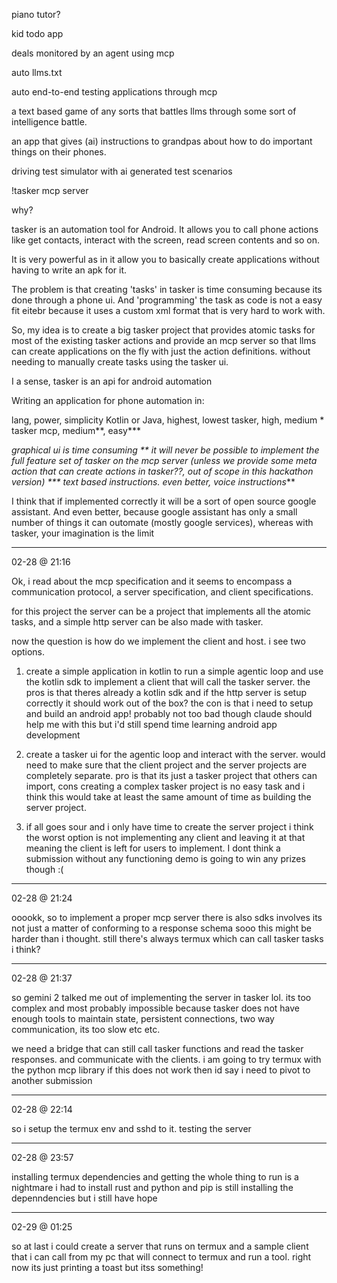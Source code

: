 piano tutor?

kid todo app

deals monitored by an agent using mcp

auto llms.txt

auto end-to-end testing applications through mcp

a text based game of any sorts that battles llms through some sort of
intelligence battle.

an app that gives (ai) instructions to grandpas about how to do important things on
their phones.

driving test simulator with ai generated test scenarios

!tasker mcp server

why?

tasker is an automation tool for Android. It allows you to call phone actions
like get contacts, interact with the screen, read screen contents and so on.

It is very powerful as in it allow you to basically create applications without
having to write an apk for it.

The problem is that creating 'tasks' in tasker is time consuming because its
done through a phone ui. And 'programming' the task as code is not a easy fit
eitebr because it uses a custom xml format that is very hard to work with.

So, my idea is to create a big tasker project that provides atomic tasks for
most of the existing tasker actions and provide an mcp server so that llms can
create applications on the fly with just the action definitions. without needing
to manually create tasks using the tasker ui.

I a sense, tasker is an api for android automation

Writing an application for phone automation in:

lang,                 power,          simplicity
Kotlin or Java,       highest,        lowest
tasker,               high,           medium *
tasker mcp,           medium**,       easy***

*graphical ui is time consuming
** it will never be possible to implement the full feature set of tasker on the mcp server (unless we provide some meta action that can create actions in tasker??, out of scope in this hackathon version)
*** text based instructions. even better, voice instructions***

I think that if implemented correctly it will be a sort of open source google
assistant. And even better, because google assistant has only a small number of
things it can outomate (mostly google services), whereas with tasker, your
imagination is the limit

---
02-28 @ 21:16

Ok, i read about the mcp specification and it seems to encompass a communication
protocol, a server specification, and client specifications.

for this project the server can be a project that implements all the atomic
tasks, and a simple http server can be also made with tasker.

now the question is how do we implement the client and host. i see two options.

1. create a simple application in kotlin to run a simple agentic loop and use
the kotlin sdk to implement a client that will call the tasker server.
the pros is that theres already a kotlin sdk and if the http server is setup
correctly it should work out of the box? the con is that i need to setup and
build an android app! probably not too bad though claude should help me with
this but i'd still spend time learning android app development

2. create a tasker ui for the agentic loop and interact with the server.
would need to make sure that the client project and the server projects are
completely separate. pro is that its just a tasker project that others can
import, cons creating a complex tasker project is no easy task and i think this
would take at least the same amount of time as building the server project.

3. if all goes sour and i only have time to create the server project i think
the worst option is not implementing any client and leaving it at that
meaning the client is left for users to implement.
I dont think a submission without any functioning demo is going to win any
prizes though :(


---
02-28 @ 21:24

ooookk, so to implement a proper mcp server there is also sdks involves its not
just a matter of conforming to a response schema sooo this might be harder than
i thought. still there's always termux which can call tasker tasks i think? 

---
02-28 @ 21:37

so gemini 2 talked me out of implementing the server in tasker lol. its too
complex and most probably impossible because tasker does not have enough tools
to maintain state, persistent connections, two way communication, its too slow
etc etc.

we need a bridge that can still call tasker functions and read the tasker responses. and
communicate with the clients. i am going to try termux with the python mcp
library if this does not work then id say i need to pivot to another submission

---
02-28 @ 22:14

so i setup the termux env and sshd to it. testing the server

---
02-28 @ 23:57

installing termux dependencies and getting the whole thing to run is a nightmare
i had to install rust and python and pip is still installing the depenndencies
but i still have hope

---
02-29 @ 01:25

so at last i could create a server that runs on termux and a sample client that
i can call from my pc that will connect to termux and run a tool. right now its
just printing a toast but itss something!

